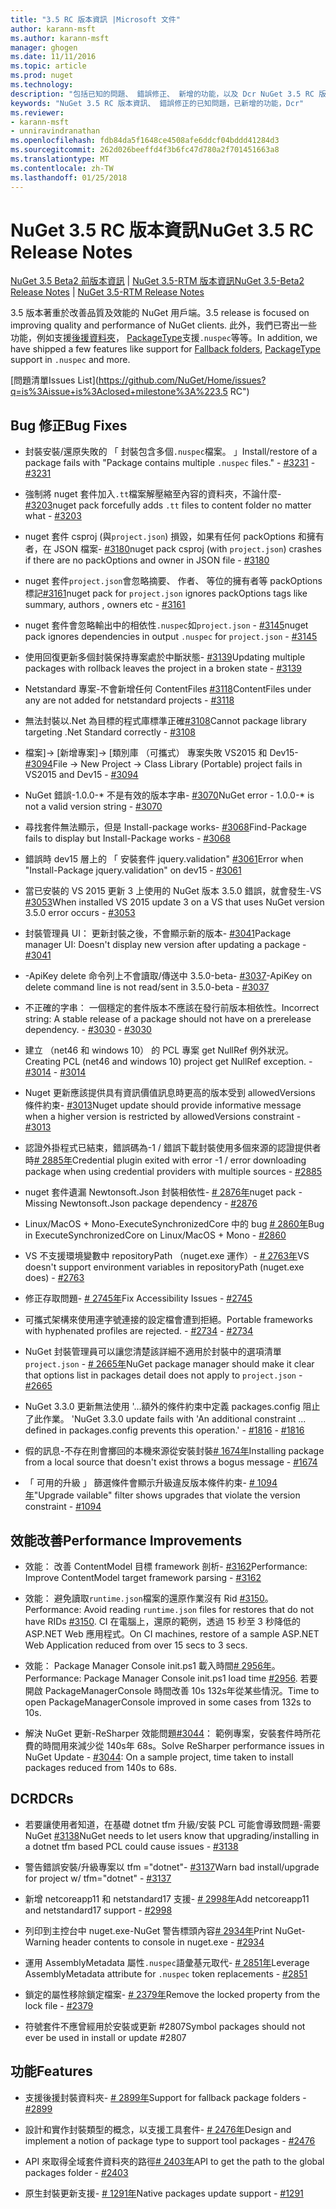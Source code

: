 ```yaml
---
title: "3.5 RC 版本資訊 |Microsoft 文件"
author: karann-msft
ms.author: karann-msft
manager: ghogen
ms.date: 11/11/2016
ms.topic: article
ms.prod: nuget
ms.technology: 
description: "包括已知的問題、 錯誤修正、 新增的功能，以及 Dcr NuGet 3.5 RC 版本資訊。"
keywords: "NuGet 3.5 RC 版本資訊、 錯誤修正的已知問題，已新增的功能，Dcr"
ms.reviewer:
- karann-msft
- unniravindranathan
ms.openlocfilehash: fdb84da5f1648ce4508afe6ddcf04bddd41284d3
ms.sourcegitcommit: 262d026beeffd4f3b6fc47d780a2f701451663a8
ms.translationtype: MT
ms.contentlocale: zh-TW
ms.lasthandoff: 01/25/2018
---
```

# <a name="nuget-35-rc-release-notes"></a><span data-ttu-id="9cb0f-104">NuGet 3.5 RC 版本資訊</span><span class="sxs-lookup"><span data-stu-id="9cb0f-104">NuGet 3.5 RC Release Notes</span></span>

<span data-ttu-id="9cb0f-105">[NuGet 3.5 Beta2 前版本資訊](../release-notes/nuget-3.5-Beta2.md) | [NuGet 3.5-RTM 版本資訊](../release-notes/nuget-3.5-RTM.md)</span><span class="sxs-lookup"><span data-stu-id="9cb0f-105">[NuGet 3.5-Beta2 Release Notes](../release-notes/nuget-3.5-Beta2.md) | [NuGet 3.5-RTM Release Notes](../release-notes/nuget-3.5-RTM.md)</span></span>

<span data-ttu-id="9cb0f-106">3.5 版本著重於改善品質及效能的 NuGet 用戶端。</span><span class="sxs-lookup"><span data-stu-id="9cb0f-106">3.5 release is focused on improving quality and performance of NuGet clients.</span></span> <span data-ttu-id="9cb0f-107">此外，我們已寄出一些功能，例如支援[後援資料夾](https://github.com/NuGet/Home/issues/2899)， [PackageType](https://github.com/NuGet/Home/issues/2476)支援`.nuspec`等等。</span><span class="sxs-lookup"><span data-stu-id="9cb0f-107">In addition, we have shipped a few features like support for [Fallback folders](https://github.com/NuGet/Home/issues/2899), [PackageType](https://github.com/NuGet/Home/issues/2476) support in `.nuspec` and more.</span></span>

[<span data-ttu-id="9cb0f-108">問題清單</span><span class="sxs-lookup"><span data-stu-id="9cb0f-108">Issues List</span></span>](https://github.com/NuGet/Home/issues?q=is%3Aissue+is%3Aclosed+milestone%3A%223.5 RC")

## <a name="bug-fixes"></a><span data-ttu-id="9cb0f-109">Bug 修正</span><span class="sxs-lookup"><span data-stu-id="9cb0f-109">Bug Fixes</span></span>

* <span data-ttu-id="9cb0f-110">封裝安裝/還原失敗的 「 封裝包含多個`.nuspec`檔案。 」</span><span class="sxs-lookup"><span data-stu-id="9cb0f-110">Install/restore of a package fails with "Package contains multiple `.nuspec` files."</span></span><span data-ttu-id="9cb0f-111"> - [#3231](https://github.com/NuGet/Home/issues/3231)</span><span class="sxs-lookup"><span data-stu-id="9cb0f-111"> - [#3231](https://github.com/NuGet/Home/issues/3231)</span></span>

* <span data-ttu-id="9cb0f-112">強制將 nuget 套件加入`.tt`檔案解壓縮至內容的資料夾，不論什麼- [#3203](https://github.com/NuGet/Home/issues/3203)</span><span class="sxs-lookup"><span data-stu-id="9cb0f-112">nuget pack forcefully adds `.tt` files to content folder no matter what - [#3203](https://github.com/NuGet/Home/issues/3203)</span></span>

* <span data-ttu-id="9cb0f-113">nuget 套件 csproj (與`project.json`) 損毀，如果有任何 packOptions 和擁有者，在 JSON 檔案- [#3180](https://github.com/NuGet/Home/issues/3180)</span><span class="sxs-lookup"><span data-stu-id="9cb0f-113">nuget pack csproj (with `project.json`) crashes if there are no packOptions and owner in JSON file - [#3180](https://github.com/NuGet/Home/issues/3180)</span></span>

* <span data-ttu-id="9cb0f-114">nuget 套件`project.json`會忽略摘要、 作者、 等位的擁有者等 packOptions 標記[#3161](https://github.com/NuGet/Home/issues/3161)</span><span class="sxs-lookup"><span data-stu-id="9cb0f-114">nuget pack for `project.json` ignores packOptions tags like summary, authors , owners etc - [#3161](https://github.com/NuGet/Home/issues/3161)</span></span>

* <span data-ttu-id="9cb0f-115">nuget 套件會忽略輸出中的相依性`.nuspec`如`project.json`  -  [#3145](https://github.com/NuGet/Home/issues/3145)</span><span class="sxs-lookup"><span data-stu-id="9cb0f-115">nuget pack ignores dependencies in output `.nuspec` for `project.json` - [#3145](https://github.com/NuGet/Home/issues/3145)</span></span>

* <span data-ttu-id="9cb0f-116">使用回復更新多個封裝保持專案處於中斷狀態- [#3139](https://github.com/NuGet/Home/issues/3139)</span><span class="sxs-lookup"><span data-stu-id="9cb0f-116">Updating multiple packages with rollback leaves the project in a broken state - [#3139](https://github.com/NuGet/Home/issues/3139)</span></span>

* <span data-ttu-id="9cb0f-117">Netstandard 專案-不會新增任何 ContentFiles [#3118](https://github.com/NuGet/Home/issues/3118)</span><span class="sxs-lookup"><span data-stu-id="9cb0f-117">ContentFiles under any are not added for netstandard projects - [#3118](https://github.com/NuGet/Home/issues/3118)</span></span>

* <span data-ttu-id="9cb0f-118">無法封裝以.Net 為目標的程式庫標準正確[#3108](https://github.com/NuGet/Home/issues/3108)</span><span class="sxs-lookup"><span data-stu-id="9cb0f-118">Cannot package library targeting .Net Standard correctly - [#3108](https://github.com/NuGet/Home/issues/3108)</span></span>

* <span data-ttu-id="9cb0f-119">檔案]-> [新增專案]-> [類別庫 （可攜式） 專案失敗 VS2015 和 Dev15- [#3094](https://github.com/NuGet/Home/issues/3094)</span><span class="sxs-lookup"><span data-stu-id="9cb0f-119">File -> New Project -> Class Library (Portable) project fails in VS2015 and Dev15 - [#3094](https://github.com/NuGet/Home/issues/3094)</span></span>

* <span data-ttu-id="9cb0f-120">NuGet 錯誤-1.0.0-\* 不是有效的版本字串- [#3070](https://github.com/NuGet/Home/issues/3070)</span><span class="sxs-lookup"><span data-stu-id="9cb0f-120">NuGet error - 1.0.0-\* is not a valid version string - [#3070](https://github.com/NuGet/Home/issues/3070)</span></span>

* <span data-ttu-id="9cb0f-121">尋找套件無法顯示，但是 Install-package works- [#3068](https://github.com/NuGet/Home/issues/3068)</span><span class="sxs-lookup"><span data-stu-id="9cb0f-121">Find-Package fails to display but Install-Package works - [#3068](https://github.com/NuGet/Home/issues/3068)</span></span>

* <span data-ttu-id="9cb0f-122">錯誤時 dev15 層上的 「 安裝套件 jquery.validation" [#3061](https://github.com/NuGet/Home/issues/3061)</span><span class="sxs-lookup"><span data-stu-id="9cb0f-122">Error when "Install-Package jquery.validation" on dev15 - [#3061](https://github.com/NuGet/Home/issues/3061)</span></span>

* <span data-ttu-id="9cb0f-123">當已安裝的 VS 2015 更新 3 上使用的 NuGet 版本 3.5.0 錯誤，就會發生-VS [#3053](https://github.com/NuGet/Home/issues/3053)</span><span class="sxs-lookup"><span data-stu-id="9cb0f-123">When installed VS 2015 update 3 on a VS that uses NuGet version 3.5.0 error occurs - [#3053](https://github.com/NuGet/Home/issues/3053)</span></span>

* <span data-ttu-id="9cb0f-124">封裝管理員 UI： 更新封裝之後，不會顯示新的版本- [#3041](https://github.com/NuGet/Home/issues/3041)</span><span class="sxs-lookup"><span data-stu-id="9cb0f-124">Package manager UI: Doesn't display new version after updating a package - [#3041](https://github.com/NuGet/Home/issues/3041)</span></span>

* <span data-ttu-id="9cb0f-125">-ApiKey delete 命令列上不會讀取/傳送中 3.5.0-beta- [#3037](https://github.com/NuGet/Home/issues/3037)</span><span class="sxs-lookup"><span data-stu-id="9cb0f-125">-ApiKey on delete command line is not read/sent in 3.5.0-beta - [#3037](https://github.com/NuGet/Home/issues/3037)</span></span>

* <span data-ttu-id="9cb0f-126">不正確的字串： 一個穩定的套件版本不應該在發行前版本相依性。</span><span class="sxs-lookup"><span data-stu-id="9cb0f-126">Incorrect string: A stable release of a package should not have on a prerelease dependency.</span></span><span data-ttu-id="9cb0f-127"> - [#3030](https://github.com/NuGet/Home/issues/3030)</span><span class="sxs-lookup"><span data-stu-id="9cb0f-127"> - [#3030](https://github.com/NuGet/Home/issues/3030)</span></span>

* <span data-ttu-id="9cb0f-128">建立 （net46 和 windows 10） 的 PCL 專案 get NullRef 例外狀況。</span><span class="sxs-lookup"><span data-stu-id="9cb0f-128">Creating PCL (net46 and windows 10) project get NullRef exception.</span></span><span data-ttu-id="9cb0f-129"> - [#3014](https://github.com/NuGet/Home/issues/3014)</span><span class="sxs-lookup"><span data-stu-id="9cb0f-129"> - [#3014](https://github.com/NuGet/Home/issues/3014)</span></span>

* <span data-ttu-id="9cb0f-130">Nuget 更新應該提供具有資訊價值訊息時更高的版本受到 allowedVersions 條件約束- [#3013](https://github.com/NuGet/Home/issues/3013)</span><span class="sxs-lookup"><span data-stu-id="9cb0f-130">Nuget update should provide informative message when a higher version is restricted by allowedVersions constraint - [#3013](https://github.com/NuGet/Home/issues/3013)</span></span>

* <span data-ttu-id="9cb0f-131">認證外掛程式已結束，錯誤碼為-1 / 錯誤下載封裝使用多個來源的認證提供者時[# 2885年](https://github.com/NuGet/Home/issues/2885)</span><span class="sxs-lookup"><span data-stu-id="9cb0f-131">Credential plugin exited with error -1 / error downloading package when using credential providers with multiple sources - [#2885](https://github.com/NuGet/Home/issues/2885)</span></span>

* <span data-ttu-id="9cb0f-132">nuget 套件遺漏 Newtonsoft.Json 封裝相依性- [# 2876年](https://github.com/NuGet/Home/issues/2876)</span><span class="sxs-lookup"><span data-stu-id="9cb0f-132">nuget pack - Missing Newtonsoft.Json package dependency - [#2876](https://github.com/NuGet/Home/issues/2876)</span></span>

* <span data-ttu-id="9cb0f-133">Linux/MacOS + Mono-ExecuteSynchronizedCore 中的 bug [# 2860年](https://github.com/NuGet/Home/issues/2860)</span><span class="sxs-lookup"><span data-stu-id="9cb0f-133">Bug in ExecuteSynchronizedCore on Linux/MacOS + Mono - [#2860](https://github.com/NuGet/Home/issues/2860)</span></span>

* <span data-ttu-id="9cb0f-134">VS 不支援環境變數中 repositoryPath （nuget.exe 運作）- [# 2763年](https://github.com/NuGet/Home/issues/2763)</span><span class="sxs-lookup"><span data-stu-id="9cb0f-134">VS doesn't support environment variables in repositoryPath (nuget.exe does) - [#2763](https://github.com/NuGet/Home/issues/2763)</span></span>

* <span data-ttu-id="9cb0f-135">修正存取問題- [# 2745年](https://github.com/NuGet/Home/issues/2745)</span><span class="sxs-lookup"><span data-stu-id="9cb0f-135">Fix Accessibility Issues - [#2745](https://github.com/NuGet/Home/issues/2745)</span></span>

* <span data-ttu-id="9cb0f-136">可攜式架構來使用連字號連接的設定檔會遭到拒絕。</span><span class="sxs-lookup"><span data-stu-id="9cb0f-136">Portable frameworks with hyphenated profiles are rejected.</span></span><span data-ttu-id="9cb0f-137"> - [#2734](https://github.com/NuGet/Home/issues/2734)</span><span class="sxs-lookup"><span data-stu-id="9cb0f-137"> - [#2734](https://github.com/NuGet/Home/issues/2734)</span></span>

* <span data-ttu-id="9cb0f-138">NuGet 封裝管理員可以讓您清楚該詳細不適用於封裝中的選項清單`project.json`  -  [# 2665年](https://github.com/NuGet/Home/issues/2665)</span><span class="sxs-lookup"><span data-stu-id="9cb0f-138">NuGet package manager should make it clear that options list in packages detail does not apply to `project.json` - [#2665](https://github.com/NuGet/Home/issues/2665)</span></span>

* <span data-ttu-id="9cb0f-139">NuGet 3.3.0 更新無法使用 '...額外的條件約束中定義 packages.config 阻止了此作業。 '</span><span class="sxs-lookup"><span data-stu-id="9cb0f-139">NuGet 3.3.0 update fails with 'An additional constraint ... defined in packages.config prevents this operation.'</span></span><span data-ttu-id="9cb0f-140"> - [#1816](https://github.com/NuGet/Home/issues/1816)</span><span class="sxs-lookup"><span data-stu-id="9cb0f-140"> - [#1816](https://github.com/NuGet/Home/issues/1816)</span></span>

* <span data-ttu-id="9cb0f-141">假的訊息-不存在則會擲回的本機來源從安裝封裝[# 1674年](https://github.com/NuGet/Home/issues/1674)</span><span class="sxs-lookup"><span data-stu-id="9cb0f-141">Installing package from a local source that doesn't exist throws a bogus message - [#1674](https://github.com/NuGet/Home/issues/1674)</span></span>

* <span data-ttu-id="9cb0f-142">「 可用的升級 」 篩選條件會顯示升級違反版本條件約束- [# 1094年](https://github.com/NuGet/Home/issues/1094)</span><span class="sxs-lookup"><span data-stu-id="9cb0f-142">"Upgrade vailable" filter shows upgrades that violate the version constraint - [#1094](https://github.com/NuGet/Home/issues/1094)</span></span>

## <a name="performance-improvements"></a><span data-ttu-id="9cb0f-143">效能改善</span><span class="sxs-lookup"><span data-stu-id="9cb0f-143">Performance Improvements</span></span>

* <span data-ttu-id="9cb0f-144">效能： 改善 ContentModel 目標 framework 剖析- [#3162](https://github.com/NuGet/Home/issues/3162)</span><span class="sxs-lookup"><span data-stu-id="9cb0f-144">Performance: Improve ContentModel target framework parsing - [#3162](https://github.com/NuGet/Home/issues/3162)</span></span>

* <span data-ttu-id="9cb0f-145">效能： 避免讀取`runtime.json`檔案的還原作業沒有 Rid [#3150](https://github.com/NuGet/Home/issues/3150)。</span><span class="sxs-lookup"><span data-stu-id="9cb0f-145">Performance: Avoid reading `runtime.json` files for restores that do not have RIDs [#3150](https://github.com/NuGet/Home/issues/3150).</span></span> <span data-ttu-id="9cb0f-146">CI 在電腦上，還原的範例，透過 15 秒至 3 秒降低的 ASP.NET Web 應用程式。</span><span class="sxs-lookup"><span data-stu-id="9cb0f-146">On CI machines, restore of a sample ASP.NET Web Application reduced from over 15 secs to 3 secs.</span></span>

* <span data-ttu-id="9cb0f-147">效能： Package Manager Console init.ps1 載入時間[# 2956年](https://github.com/NuGet/Home/issues/2956)。</span><span class="sxs-lookup"><span data-stu-id="9cb0f-147">Performance: Package Manager Console init.ps1 load time [#2956](https://github.com/NuGet/Home/issues/2956).</span></span> <span data-ttu-id="9cb0f-148">若要開啟 PackageManagerConsole 時間改善 10s 132s年從某些情況。</span><span class="sxs-lookup"><span data-stu-id="9cb0f-148">Time to open PackageManagerConsole improved in some cases from 132s to 10s.</span></span>

* <span data-ttu-id="9cb0f-149">解決 NuGet 更新-ReSharper 效能問題[#3044](https://github.com/NuGet/Home/issues/3044)： 範例專案，安裝套件時所花費的時間用來減少從 140s年 68s。</span><span class="sxs-lookup"><span data-stu-id="9cb0f-149">Solve ReSharper performance issues in NuGet Update - [#3044](https://github.com/NuGet/Home/issues/3044): On a sample project, time taken to install packages reduced from 140s to 68s.</span></span>

## <a name="dcrs"></a><span data-ttu-id="9cb0f-150">DCR</span><span class="sxs-lookup"><span data-stu-id="9cb0f-150">DCRs</span></span>

* <span data-ttu-id="9cb0f-151">若要讓使用者知道，在基礎 dotnet tfm 升級/安裝 PCL 可能會導致問題-需要 NuGet [#3138](https://github.com/NuGet/Home/issues/3138)</span><span class="sxs-lookup"><span data-stu-id="9cb0f-151">NuGet needs to let users know that upgrading/installing in a dotnet tfm based PCL could cause issues - [#3138](https://github.com/NuGet/Home/issues/3138)</span></span>

* <span data-ttu-id="9cb0f-152">警告錯誤安裝/升級專案以 tfm ="dotnet"- [#3137](https://github.com/NuGet/Home/issues/3137)</span><span class="sxs-lookup"><span data-stu-id="9cb0f-152">Warn bad install/upgrade for project w/ tfm="dotnet" - [#3137](https://github.com/NuGet/Home/issues/3137)</span></span>

* <span data-ttu-id="9cb0f-153">新增 netcoreapp11 和 netstandard17 支援- [# 2998年](https://github.com/NuGet/Home/issues/2998)</span><span class="sxs-lookup"><span data-stu-id="9cb0f-153">Add netcoreapp11 and netstandard17 support - [#2998](https://github.com/NuGet/Home/issues/2998)</span></span>

* <span data-ttu-id="9cb0f-154">列印到主控台中 nuget.exe-NuGet 警告標頭內容[# 2934年](https://github.com/NuGet/Home/issues/2934)</span><span class="sxs-lookup"><span data-stu-id="9cb0f-154">Print NuGet-Warning header contents to console in nuget.exe - [#2934](https://github.com/NuGet/Home/issues/2934)</span></span>

* <span data-ttu-id="9cb0f-155">運用 AssemblyMetadata 屬性`.nuspec`語彙基元取代- [# 2851年](https://github.com/NuGet/Home/issues/2851)</span><span class="sxs-lookup"><span data-stu-id="9cb0f-155">Leverage AssemblyMetadata attribute for `.nuspec` token replacements - [#2851](https://github.com/NuGet/Home/issues/2851)</span></span>

* <span data-ttu-id="9cb0f-156">鎖定的屬性移除鎖定檔案- [# 2379年](https://github.com/NuGet/Home/issues/2379)</span><span class="sxs-lookup"><span data-stu-id="9cb0f-156">Remove the locked property from the lock file - [#2379](https://github.com/NuGet/Home/issues/2379)</span></span>

* <span data-ttu-id="9cb0f-157">符號套件不應曾經用於安裝或更新 #2807</span><span class="sxs-lookup"><span data-stu-id="9cb0f-157">Symbol packages should not ever be used in install or update #2807</span></span>

## <a name="features"></a><span data-ttu-id="9cb0f-158">功能</span><span class="sxs-lookup"><span data-stu-id="9cb0f-158">Features</span></span>

* <span data-ttu-id="9cb0f-159">支援後援封裝資料夾- [# 2899年](https://github.com/NuGet/Home/issues/2899)</span><span class="sxs-lookup"><span data-stu-id="9cb0f-159">Support for fallback package folders - [#2899](https://github.com/NuGet/Home/issues/2899)</span></span>

* <span data-ttu-id="9cb0f-160">設計和實作封裝類型的概念，以支援工具套件- [# 2476年](https://github.com/NuGet/Home/issues/2476)</span><span class="sxs-lookup"><span data-stu-id="9cb0f-160">Design and implement a notion of package type to support tool packages - [#2476](https://github.com/NuGet/Home/issues/2476)</span></span>

* <span data-ttu-id="9cb0f-161">API 來取得全域套件資料夾的路徑[# 2403年](https://github.com/NuGet/Home/issues/2403)</span><span class="sxs-lookup"><span data-stu-id="9cb0f-161">API to get the path to the global packages folder - [#2403](https://github.com/NuGet/Home/issues/2403)</span></span>

* <span data-ttu-id="9cb0f-162">原生封裝更新支援- [# 1291年](https://github.com/NuGet/Home/issues/1291)</span><span class="sxs-lookup"><span data-stu-id="9cb0f-162">Native packages update support - [#1291](https://github.com/NuGet/Home/issues/1291)</span></span>
